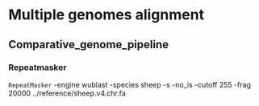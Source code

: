 Multiple genomes alignment
===========================
## Comparative_genome_pipeline
### Repeatmasker<br>
`RepeatMasker` -engine wublast -species sheep -s -no_is -cutoff 255 -frag 20000 ../reference/sheep.v4.chr.fa
